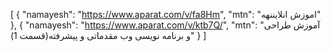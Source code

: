 [
  {
    "namayesh": "https://www.aparat.com/v/fa8Hm",
    "mtn": "اموزش انلایننهه"
  },
  {
    "namayesh": "https://www.aparat.com/v/ktb7Q/",
    "mtn": "آموزش طراحی و برنامه نویسی وب مقدماتی و پیشرفته(قسمت 1)"
  }
]
